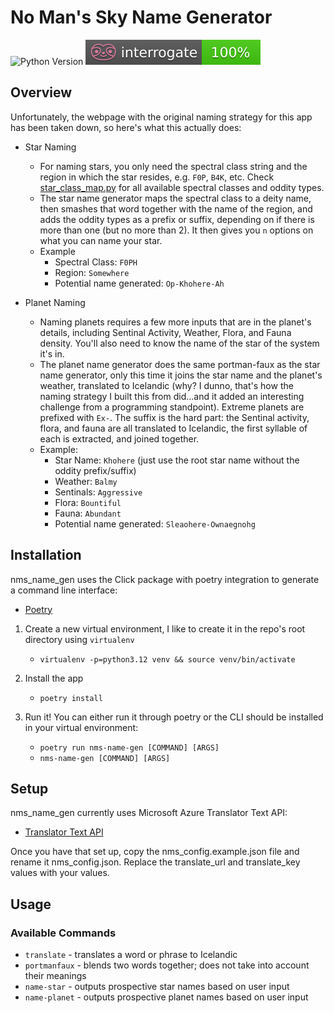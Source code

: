 # No Man's Sky Name Generator

![Python Version](https://img.shields.io/badge/Python-3.12-blue) ![Interrogate Coverage](./.github/badges/interrogate_badge.svg)

## Overview

Unfortunately, the webpage with the original naming strategy for this app has been taken down, so here's what this actually does:

* Star Naming
  * For naming stars, you only need the spectral class string and the region in which the star resides, e.g. `F0P`, `B4K`, etc.  Check [star_class_map.py](./src/utils/star_class_map.py) for all available spectral classes and oddity types.
  * The star name generator maps the spectral class to a deity name, then smashes that word together with the name of the region, and adds the oddity types as a prefix or suffix, depending on if there is more than one (but no more than 2).  It then gives you `n` options on what you can name your star.
  * Example
    * Spectral Class: `F0PH`
    * Region: `Somewhere`
    * Potential name generated: `Op-Khohere-Ah`

* Planet Naming
  * Naming planets requires a few more inputs that are in the planet's details, including Sentinal Activity, Weather, Flora, and Fauna density.  You'll also need to know the name of the star of the system it's in.
  * The planet name generator does the same portman-faux as the star name generator, only this time it joins the star name and the planet's weather, translated to Icelandic (why?  I dunno, that's how the naming strategy I built this from did...and it added an interesting challenge from a programming standpoint).  Extreme planets are prefixed with `Ex-`.  The suffix is the hard part: the Sentinal activity, flora, and fauna are all translated to Icelandic, the first syllable of each is extracted, and joined together.
  * Example:
    * Star Name: `Khohere` (just use the root star name without the oddity prefix/suffix)
    * Weather: `Balmy`
    * Sentinals: `Aggressive`
    * Flora: `Bountiful`
    * Fauna: `Abundant`
    * Potential name generated: `Sleaohere-Ownaegnohg`

## Installation

nms_name_gen uses the Click package with poetry integration to generate a command line interface:

* [Poetry](https://python-poetry.org/docs/)

1. Create a new virtual environment, I like to create it in the repo's root directory using `virtualenv`
    * `virtualenv -p=python3.12 venv && source venv/bin/activate`

2. Install the app
    * `poetry install`

3. Run it!  You can either run it through poetry or the CLI should be installed in your virtual environment:
    * `poetry run nms-name-gen [COMMAND] [ARGS]`
    * `nms-name-gen [COMMAND] [ARGS]`

## Setup

nms_name_gen currently uses Microsoft Azure Translator Text API:

* [Translator Text API](https://docs.microsoft.com/en-us/azure/cognitive-services/translator/reference/v3-0-reference)

Once you have that set up, copy the nms_config.example.json file and rename it nms_config.json.  Replace the translate_url and translate_key values with your values.

## Usage

### Available Commands

* `translate` - translates a word or phrase to Icelandic
* `portmanfaux` - blends two words together; does not take into account their meanings
* `name-star` - outputs prospective star names based on user input
* `name-planet` - outputs prospective planet names based on user input
